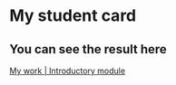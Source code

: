 # My student card
## You can see the result here
[My work | Introductory module](https://github.com/IgorTRX/student-card)
